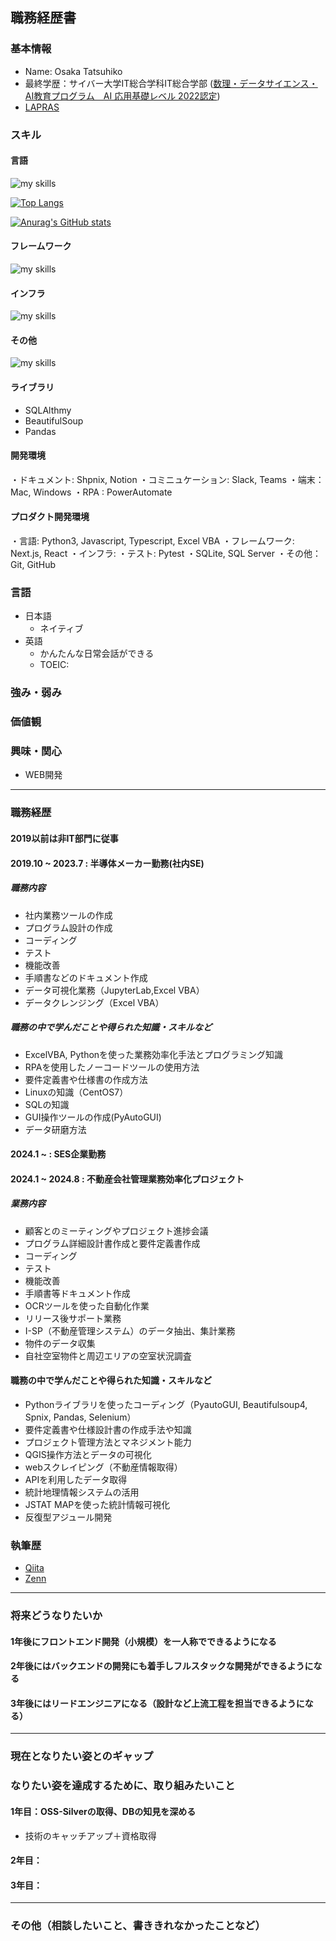 ## 職務経歴書

### 基本情報
- Name: Osaka Tatsuhiko
- 最終学歴：サイバー大学IT総合学科IT総合学部 ([数理・データサイエンス・AI教育プログラム　AI 応用基礎レベル 2022認定](https://www.mext.go.jp/a_menu/koutou/suuri_datascience_ai/00002.htm))
- [LAPRAS](https://lapras.com/public/Q05HUIJ)

### スキル
#### 言語

<img alt="my skills" src="https://skillicons.dev/icons?theme=dark&perline=7&i=html,css,js,ts,python,vba" />

[![Top Langs](https://github-readme-stats.vercel.app/api/top-langs/?username=TA1851)](https://github.com/anuraghazra/github-readme-stats)

[![Anurag's GitHub stats](https://github-readme-stats.vercel.app/api?username=TA1851)](https://github.com/anuraghazra/github-readme-stats)

#### フレームワーク

<img alt="my skills" src="https://skillicons.dev/icons?theme=dark&perline=7&i=tailwind,react,next,fastapi,flask,django" />

#### インフラ

<img alt="my skills" src="https://skillicons.dev/icons?theme=dark&perline=7&i=docker,vite,vercel" />

#### その他

<img alt="my skills" src="https://skillicons.dev/icons?theme=dark&perline=7&i=figma,github,sqlite," />

#### ライブラリ
- SQLAlthmy
- BeautifulSoup
- Pandas

#### 開発環境
・ドキュメント: Shpnix, Notion
・コミニュケーション: Slack, Teams
・端末：Mac, Windows
・RPA : PowerAutomate

#### プロダクト開発環境
・言語: Python3, Javascript, Typescript, Excel VBA
・フレームワーク: Next.js, React
・インフラ: 
・テスト: Pytest
・SQLite, SQL Server
・その他：Git, GitHub

### 言語
- 日本語
  - ネイティブ
- 英語
  - かんたんな日常会話ができる
  - TOEIC: 
### 強み・弱み

### 価値観

### 興味・関心
- WEB開発
---
### 職務経歴
#### 2019以前は非IT部門に従事
#### 2019.10 ~ 2023.7 : 半導体メーカー勤務(社内SE)
##### 職務内容
- 社内業務ツールの作成
- プログラム設計の作成
- コーディング
- テスト
- 機能改善
- 手順書などのドキュメント作成
- データ可視化業務（JupyterLab,Excel VBA）
- データクレンジング（Excel VBA）
##### 職務の中で学んだことや得られた知識・スキルなど
- ExcelVBA, Pythonを使った業務効率化手法とプログラミング知識
- RPAを使用したノーコードツールの使用方法
- 要件定義書や仕様書の作成方法
- Linuxの知識（CentOS7）
- SQLの知識
- GUI操作ツールの作成(PyAutoGUI)
- データ研磨方法
#### 2024.1 ~         : SES企業勤務
#### 2024.1  ~ 2024.8 : 不動産会社管理業務効率化プロジェクト
##### 業務内容
- 顧客とのミーティングやプロジェクト進捗会議
- プログラム詳細設計書作成と要件定義書作成
- コーディング
- テスト
- 機能改善
- 手順書等ドキュメント作成
- OCRツールを使った自動化作業
- リリース後サポート業務
- I-SP（不動産管理システム）のデータ抽出、集計業務
- 物件のデータ収集
- 自社空室物件と周辺エリアの空室状況調査
#### 職務の中で学んだことや得られた知識・スキルなど
- Pythonライブラリを使ったコーディング（PyautoGUI, Beautifulsoup4, Spnix, Pandas, Selenium）
- 要件定義書や仕様設計書の作成手法や知識
- プロジェクト管理方法とマネジメント能力
- QGIS操作方法とデータの可視化
- webスクレイピング（不動産情報取得）
- APIを利用したデータ取得
- 統計地理情報システムの活用
- JSTAT MAPを使った統計情報可視化
- 反復型アジュール開発
### 執筆歴
- [Qiita](https://qiita.com/TA6335)
- [Zenn](https://zenn.dev/tosaka1851)

---

### 将来どうなりたいか
#### 1年後にフロントエンド開発（小規模）を一人称でできるようになる
#### 2年後にはバックエンドの開発にも着手しフルスタックな開発ができるようになる
#### 3年後にはリードエンジニアになる（設計など上流工程を担当できるようになる）

---
### 現在となりたい姿とのギャップ

### なりたい姿を達成するために、取り組みたいこと
#### 1年目：OSS-Silverの取得、DBの知見を深める
- 技術のキャッチアップ＋資格取得
#### 2年目：
#### 3年目：

---
### その他（相談したいこと、書ききれなかったことなど）
